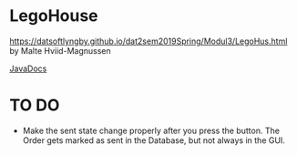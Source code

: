 # LegoHouse
https://datsoftlyngby.github.io/dat2sem2019Spring/Modul3/LegoHus.html by Malte Hviid-Magnussen

[JavaDocs](https://maltemagnussen.github.io/LegoHouse/)

# TO DO

* Make the sent state change properly after you press the button. The Order gets marked as sent in the Database, but not always in the GUI.
